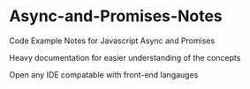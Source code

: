 # Async-and-Promises-Notes
Code Example Notes for Javascript Async and Promises  

Heavy documentation for easier understanding of the concepts

Open any IDE compatable with front-end langauges
